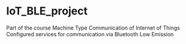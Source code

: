 # IoT_BLE_project
Part of the course Machine Type Communication of Internet of Things
Configured services for communication via Bluetooth Low Emission
